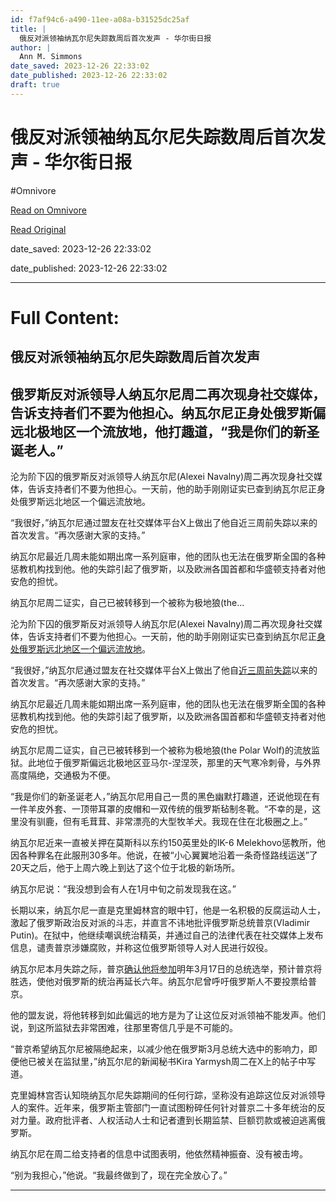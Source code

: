 ```yaml
---
id: f7af94c6-a490-11ee-a08a-b31525dc25af
title: |
  俄反对派领袖纳瓦尔尼失踪数周后首次发声 - 华尔街日报
author: |
  Ann M. Simmons
date_saved: 2023-12-26 22:33:02
date_published: 2023-12-26 22:33:02
draft: true
---
```


# 俄反对派领袖纳瓦尔尼失踪数周后首次发声 - 华尔街日报
#Omnivore

[Read on Omnivore](https://omnivore.app/me/-18caa5d7ea1)

[Read Original](https://cn.wsj.com/amp/articles/%E4%BF%84%E5%8F%8D%E5%AF%B9%E6%B4%BE%E9%A2%86%E8%A2%96%E7%BA%B3%E7%93%A6%E5%B0%94%E5%B0%BC%E5%A4%B1%E8%B8%AA%E6%95%B0%E5%91%A8%E5%90%8E%E9%A6%96%E6%AC%A1%E5%8F%91%E5%A3%B0-ae28ab0b)

date_saved: 2023-12-26 22:33:02

date_published: 2023-12-26 22:33:02

--- 

# Full Content: 

##  俄反对派领袖纳瓦尔尼失踪数周后首次发声

## 俄罗斯反对派领导人纳瓦尔尼周二再次现身社交媒体，告诉支持者们不要为他担心。纳瓦尔尼正身处俄罗斯偏远北极地区一个流放地，他打趣道，“我是你们的新圣诞老人。”

沦为阶下囚的俄罗斯反对派领导人纳瓦尔尼(Alexei Navalny)周二再次现身社交媒体，告诉支持者们不要为他担心。一天前，他的助手刚刚证实已查到纳瓦尔尼正身处俄罗斯远北地区一个偏远流放地。

“我很好，”纳瓦尔尼通过盟友在社交媒体平台X上做出了他自近三周前失踪以来的首次发言。“再次感谢大家的支持。”

纳瓦尔尼最近几周未能如期出席一系列庭审，他的团队也无法在俄罗斯全国的各种惩教机构找到他。他的失踪引起了俄罗斯，以及欧洲各国首都和华盛顿支持者对他安危的担忧。

纳瓦尔尼周二证实，自己已被转移到一个被称为极地狼(the...

沦为阶下囚的俄罗斯反对派领导人纳瓦尔尼(Alexei Navalny)周二再次现身社交媒体，告诉支持者们不要为他担心。一天前，他的助手刚刚证实已查到纳瓦尔尼正[身处俄罗斯远北地区一个偏远流放地](https://cn.wsj.com/articles/CN-BGH-20231226071050)。

“我很好，”纳瓦尔尼通过盟友在社交媒体平台X上做出了他自[近三周前失踪](https://cn.wsj.com/articles/CN-BGH-20231219105254)以来的首次发言。“再次感谢大家的支持。”

纳瓦尔尼最近几周未能如期出席一系列庭审，他的团队也无法在俄罗斯全国的各种惩教机构找到他。他的失踪引起了俄罗斯，以及欧洲各国首都和华盛顿支持者对他安危的担忧。

纳瓦尔尼周二证实，自己已被转移到一个被称为极地狼(the Polar Wolf)的流放监狱。此地位于俄罗斯偏远北极地区亚马尔-涅涅茨，那里的天气寒冷刺骨，与外界高度隔绝，交通极为不便。

“我是你们的新圣诞老人，”纳瓦尔尼用自己一贯的黑色幽默打趣道，还说他现在有一件羊皮外套、一顶带耳罩的皮帽和一双传统的俄罗斯毡制冬靴。“不幸的是，这里没有驯鹿，但有毛茸茸、非常漂亮的大型牧羊犬。我现在住在北极圈之上。”

纳瓦尔尼近来一直被关押在莫斯科以东约150英里处的IK-6 Melekhovo惩教所，他因各种罪名在此服刑30多年。他说，在被“小心翼翼地沿着一条奇怪路线运送”了20天之后，他于上周六晚上到达了这个位于北极的新场所。

纳瓦尔尼说：“我没想到会有人在1月中旬之前发现我在这。”

长期以来，纳瓦尔尼一直是克里姆林宫的眼中钉，他是一名积极的反腐运动人士，激起了俄罗斯政治反对派的斗志，并直言不讳地批评俄罗斯总统普京(Vladimir Putin)。在狱中，他继续嘲讽统治精英，并通过自己的法律代表在社交媒体上发布信息，谴责普京涉嫌腐败，并称这位俄罗斯领导人对人民进行奴役。

纳瓦尔尼本月失踪之际，普京[确认他将参加](https://cn.wsj.com/articles/CN-BGH-20231209085444)明年3月17日的总统选举，预计普京将胜选，使他对俄罗斯的统治再延长六年。纳瓦尔尼曾呼吁俄罗斯人不要投票给普京。

他的盟友说，将他转移到如此偏远的地方是为了让这位反对派领袖不能发声。他们说，到这所监狱去非常困难，往那里寄信几乎是不可能的。

“普京希望纳瓦尔尼被隔绝起来，以减少他在俄罗斯3月总统大选中的影响力，即便他已被关在监狱里，”纳瓦尔尼的新闻秘书Kira Yarmysh周二在X上的帖子中写道。

克里姆林宫否认知晓纳瓦尔尼失踪期间的任何行踪，坚称没有追踪这位反对派领导人的案件。近年来，俄罗斯主管部门一直试图粉碎任何针对普京二十多年统治的反对力量。政府批评者、人权活动人士和记者遭到长期监禁、巨额罚款或被迫逃离俄罗斯。

纳瓦尔尼在周二给支持者的信息中试图表明，他依然精神振奋、没有被击垮。

“别为我担心，”他说。“我最终做到了，现在完全放心了。”

---


